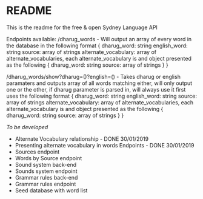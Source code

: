 # README

This is the readme for the free & open Sydney Language API

Endpoints available:
/dharug_words - Will output an array of every word in the database in the following format {
  dharug_word: string
  english_word: string
  source: array of strings
  alternate_vocabulary: array of alternate_vocabularies, each alternate_vocabulary is and object presented as the following
    {
      dharug_word: string
      source: array of strings
    }
}

/dharug_words/show?dharug=()?english=() - Takes dharug or english paramaters and outputs array of all words matching either, will only output one or the other, if dharug parameter is parsed in, will always use it first
uses the following format {
  dharug_word: string
  english_word: string
  source: array of strings
  alternate_vocabulary: array of alternate_vocabularies, each alternate_vocabulary is and object presented as the following
    {
      dharug_word: string
      source: array of strings
    }
}

*To be developed*
- Alternate Vocabulary relationship - DONE 30/01/2019
- Presenting alternate vocabulary in words Endpoints - DONE 30/01/2019
- Sources endpoint
- Words by Source endpoint
- Sound system back-end
- Sounds system endpoint
- Grammar rules back-end
- Grammar rules endpoint
- Seed database with word list
